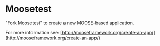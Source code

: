 Moosetest
=====

"Fork Moosetest" to create a new MOOSE-based application.

For more information see: [http://mooseframework.org/create-an-app/](http://mooseframework.org/create-an-app/)
